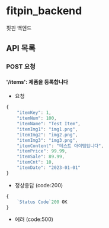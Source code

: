 # fitpin_backend
핏핀 백엔드
## API 목록

### POST 요청
#### '/items': 제품을 등록합니다

-  요청

```js
{
    "itemKey": 1,
    "itemNum": 100,
    "itemName": "Test Item",
    "itemImg1": "img1.png",
    "itemImg2": "img2.png",
    "itemImg3": "img3.png",
    "itemContent": "테스트 아이템입니다",
    "itemPrice": 99.99,
    "itemSale": 89.99,
    "itemCnt": 10,
    "itemDate": "2023-01-01"
}
```

-  정상응답 (code:200)
```js
{
    `Status Code`200 OK
}
```
      
- 에러 (code:500)

```js


```
